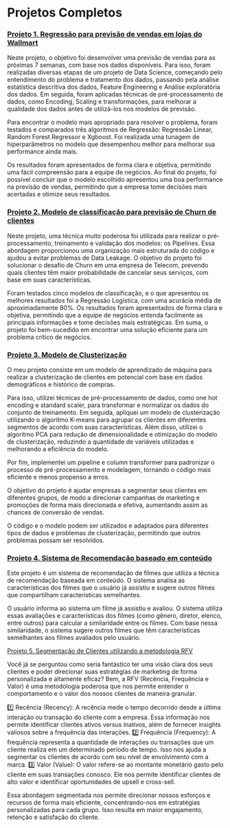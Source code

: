 # Projetos Completos

### [Projeto 1. Regressão para previsão de vendas em lojas do Wallmart](https://github.com/igormartins0301/ProjetosCompletos/blob/main/regressao_wallmart.ipynb)
Neste projeto, o objetivo foi desenvolver uma previsão de vendas para as próximas 7 semanas, com base nos dados disponíveis. Para isso, foram realizadas diversas etapas de um projeto de Data Science, começando pelo entendimento do problema e tratamento dos dados, passando pela análise estatística descritiva dos dados, Feature Engineering e Análise exploratória dos dados. Em seguida, foram aplicadas técnicas de pré-processamento de dados, como Encoding, Scaling e transformações, para melhorar a qualidade dos dados antes de utilizá-los nos modelos de previsão.

Para encontrar o modelo mais apropriado para resolver o problema, foram testados e comparados três algoritmos de Regressão: Regressão Linear, Random Forest Regressor e Xgboost. Foi realizada uma tunagem de hiperparâmetros no modelo que desempenhou melhor para melhorar sua performance ainda mais.

Os resultados foram apresentados de forma clara e objetiva, permitindo uma fácil compreensão para a equipe de negócios. Ao final do projeto, foi possível concluir que o modelo escolhido apresentou uma boa performance na previsão de vendas, permitindo que a empresa tome decisões mais acertadas e otimize seus resultados.


### [Projeto 2. Modelo de classificação para previsão de Churn de clientes](https://github.com/igormartins0301/ProjetosCompletos/blob/main/churn_classification.ipynb)
Neste projeto, uma técnica muito poderosa foi utilizada para realizar o pré-processamento, treinamento e validação dos modelos: os Pipelines. Essa abordagem proporcionou uma organização mais estruturada do código e ajudou a evitar problemas de Data Leakage. O objetivo do projeto foi solucionar o desafio de Churn em uma empresa de Telecom, prevendo quais clientes têm maior probabilidade de cancelar seus serviços, com base em suas características.

Foram testados cinco modelos de classificação, e o que apresentou os melhores resultados foi a Regressão Logística, com uma acurácia média de aproximadamente 80%. Os resultados foram apresentados de forma clara e objetiva, permitindo que a equipe de negócios entenda facilmente as principais informações e tome decisões mais estratégicas. Em suma, o projeto foi bem-sucedido em encontrar uma solução eficiente para um problema crítico de negócios.


### [Projeto 3. Modelo de Clusterização](https://github.com/igormartins0301/ProjetosCompletos/blob/main/marketing_campaign_DS.ipynb)
O meu projeto consiste em um modelo de aprendizado de máquina para realizar a clusterização de clientes em potencial com base em dados demográficos e histórico de compras.

Para isso, utilizei técnicas de pré-processamento de dados, como one hot encoding e standard scaler, para transformar e normalizar os dados do conjunto de treinamento. Em seguida, apliquei um modelo de clusterização utilizando o algoritmo K-means para agrupar os clientes em diferentes segmentos de acordo com suas características.
Além disso, utilizei o algoritmo PCA para redução de dimensionalidade e otimização do modelo de clusterização, reduzindo a quantidade de variáveis utilizadas e melhorando a eficiência do modelo.

Por fim, implementei um pipeline e column transformer para padronizar o processo de pré-processamento e modelagem, tornando o código mais eficiente e menos propenso a erros.

O objetivo do projeto é ajudar empresas a segmentar seus clientes em diferentes grupos, de modo a direcionar campanhas de marketing e promoções de forma mais direcionada e efetiva, aumentando assim as chances de conversão de vendas.

O código e o modelo podem ser utilizados e adaptados para diferentes tipos de dados e problemas de clusterização, permitindo que outros problemas possam ser resolvidos.


### [Projeto 4. Sistema de Recomendação baseado em conteúdo](https://github.com/igormartins0301/ProjetosCompletos/blob/main/SR_NLP.ipynb)

Este projeto é um sistema de recomendação de filmes que utiliza a técnica de recomendação baseada em conteúdo. O sistema analisa as características dos filmes que o usuário já assistiu e sugere outros filmes que compartilham características semelhantes.

O usuário informa ao sistema um filme já assistiu e avaliou. O sistema utiliza essas avaliações e características dos filmes (como gênero, diretor, elenco, entre outros) para calcular a similaridade entre os filmes. Com base nessa similaridade, o sistema sugere outros filmes que têm características semelhantes aos filmes avaliados pelo usuário.

[Projeto 5. Segmentação de Clientes utilizando a metodologia RFV](https://github.com/igormartins0301/ProjetosCompletos/blob/main/rfv.ipynb)

Você já se perguntou como seria fantástico ter uma visão clara dos seus clientes e poder direcionar suas estratégias de marketing de forma personalizada e altamente eficaz? Bem, a RFV (Recência, Frequência e Valor) é uma metodologia poderosa que nos permite entender o comportamento e o valor dos nossos clientes de maneira granular.

1️⃣ Recência (Recency): A recência mede o tempo decorrido desde a última interação ou transação do cliente com a empresa. Essa informação nos permite identificar clientes ativos versus inativos, além de fornecer insights valiosos sobre a frequência das interações.
2️⃣ Frequência (Frequency): A frequência representa a quantidade de interações ou transações que um cliente realiza em um determinado período de tempo. Isso nos ajuda a segmentar os clientes de acordo com seu nível de envolvimento com a marca.
3️⃣ Valor (Value): O valor refere-se ao montante monetário gasto pelo cliente em suas transações conosco. Ele nos permite identificar clientes de alto valor e identificar oportunidades de upsell e cross-sell.

Essa abordagem segmentada nos permite direcionar nossos esforços e recursos de forma mais eficiente, concentrando-nos em estratégias personalizadas para cada grupo. Isso resulta em maior engajamento, retenção e satisfação do cliente.
